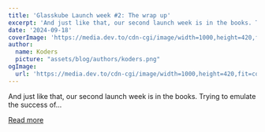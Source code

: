 ```yaml
---
title: 'Glasskube Launch week #2: The wrap up'
excerpt: 'And just like that, our second launch week is in the books. Trying to emulate the success of...'
date: '2024-09-18'
coverImage: 'https://media.dev.to/cdn-cgi/image/width=1000,height=420,fit=cover,gravity=auto,format=auto/https%3A%2F%2Fdev-to-uploads.s3.amazonaws.com%2Fuploads%2Farticles%2Fphszxa6ztxmkjfawlgfi.png'
author:
  name: Koders
  picture: "assets/blog/authors/koders.png"
ogImage:
  url: 'https://media.dev.to/cdn-cgi/image/width=1000,height=420,fit=cover,gravity=auto,format=auto/https%3A%2F%2Fdev-to-uploads.s3.amazonaws.com%2Fuploads%2Farticles%2Fphszxa6ztxmkjfawlgfi.png'
---
```


And just like that, our second launch week is in the books. Trying to emulate the success of...

[Read more](https://dev.to/glasskube/glasskube-launch-week-2-the-wrap-up-39gp)

